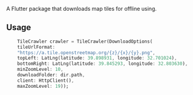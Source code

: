 <!-- 
This README describes the package. If you publish this package to pub.dev,
this README's contents appear on the landing page for your package.

For information about how to write a good package README, see the guide for
[writing package pages](https://dart.dev/guides/libraries/writing-package-pages). 

For general information about developing packages, see the Dart guide for
[creating packages](https://dart.dev/guides/libraries/create-library-packages)
and the Flutter guide for
[developing packages and plugins](https://flutter.dev/developing-packages). 
-->

A Flutter package that downloads map tiles for offline using.

## Usage


```dart
    TileCrawler crawler = TileCrawler(DownloadOptions(
    tileUrlFormat:
    "https://a.tile.openstreetmap.org/{z}/{x}/{y}.png",
    topLeft: LatLng(latitude: 39.898931, longitude: 32.701024),
    bottomRight: LatLng(latitude: 39.845293, longitude: 32.803630),
    minZoomLevel: 10,
    downloadFolder: dir.path,
    client: HttpClient(),
    maxZoomLevel: 19));

```
